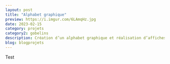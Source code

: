 ```yaml
---
layout: post
title: "Alphabet graphique"
preview: https://i.imgur.com/6LAmqHz.jpg
date: 2023-02-15
category: projets 
category2: gobelins
description: Création d’un alphabet graphique et réalisation d’affiches 
blog: blogprojets
---
```


Test
